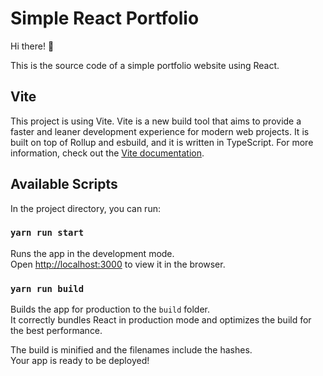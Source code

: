 # Simple React Portfolio

Hi there! 👋

This is the source code of a simple portfolio website using React.

## Vite

This project is using Vite. 
Vite is a new build tool that aims to provide a faster and leaner development experience for modern web projects. 
It is built on top of Rollup and esbuild, and it is written in TypeScript.
For more information, check out the [Vite documentation](https://vitejs.dev/guide/).

## Available Scripts

In the project directory, you can run:

### `yarn run start`

Runs the app in the development mode.\
Open [http://localhost:3000](http://localhost:3000) to view it in the browser.


### `yarn run build`

Builds the app for production to the `build` folder.\
It correctly bundles React in production mode and optimizes the build for the best performance.

The build is minified and the filenames include the hashes.\
Your app is ready to be deployed!
